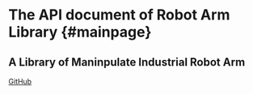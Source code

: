 The API document of Robot Arm Library           {#mainpage}
=====================================

A Library of Maninpulate Industrial Robot Arm
---------------------------------------------

[GitHub](https://github.com/RobinCPC/Robot_Arm_Kinematics_Lib)


